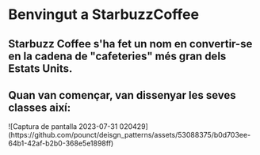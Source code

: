 <h1>Benvingut a StarbuzzCoffee</h1>
<h2>Starbuzz Coffee s'ha fet un nom en convertir-se en la cadena de "cafeteries" més gran dels Estats Units.</h2>
<h2>Quan van començar, van dissenyar les seves classes així:</h2>
![Captura de pantalla 2023-07-31 020429](https://github.com/pounct/deisgn_patterns/assets/53088375/b0d703ee-64b1-42af-b2b0-368e5e1898ff)

